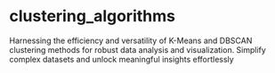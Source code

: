 # clustering_algorithms
Harnessing the efficiency and versatility of K-Means and DBSCAN clustering methods for robust data analysis and visualization. Simplify complex datasets and unlock meaningful insights effortlessly
